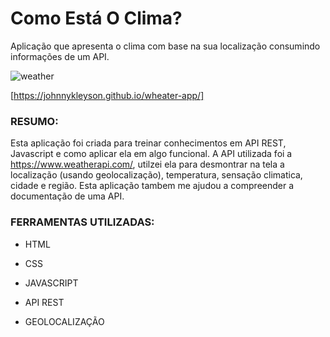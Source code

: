 # Como Está O Clima?
Aplicação que apresenta o clima com base na sua localização consumindo informações de um API. 

![weather](https://user-images.githubusercontent.com/72710750/99033842-901c7300-255a-11eb-8b11-2144787146c5.png)

[https://johnnykleyson.github.io/wheater-app/]

### **RESUMO:**

Esta aplicação foi criada para treinar conhecimentos em API REST, Javascript e como aplicar ela em algo funcional.
A API utilizada foi a https://www.weatherapi.com/, utilzei ela para desmontrar na tela a localização (usando geolocalização), 
temperatura, sensação climatica, cidade e região. Esta aplicação tambem me ajudou a compreender a documentação de uma API.


### **FERRAMENTAS UTILIZADAS:**
- HTML

- CSS

- JAVASCRIPT

- API REST 

- GEOLOCALIZAÇÃO

